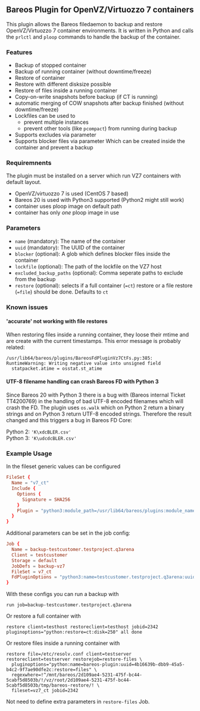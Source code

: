 ## Bareos Plugin for OpenVZ/Virtuozzo 7 containers

This plugin allows the Bareos filedaemon to backup and restore OpenVZ/Virtuozzo 7 container environments.
It is written in Python and calls the `prlctl` and `ploop` commands to handle the backup of the container.

### Features
* Backup of stopped container
* Backup of running container (without downtime/freeze)
* Restore of container
* Restore with different disksize possible
* Restore of files inside a running container
* Copy-on-write snapshots before backup (if CT is running)
* automatic merging of COW snapshots after backup finished (without downtime/freeze)
* Lockfiles can be used to
  * prevent multiple instances
  * prevent other tools (like `pcompact`) from running during backup
* Supports excludes via parameter
* Supports blocker files via parameter
  Which can be created inside the container and prevent a backup

### Requiremnents
The plugin must be installed on a server which run VZ7 containers with default layout.

* OpenVZ/virtuozzo 7 is used (CentOS 7 based)
* Bareos 20 is used with Python3 supported (Python2 might still work)
* container uses ploop image on default path
* container has only _one_ ploop image in use

### Parameters
* `name` (mandatory): The name of the container
* `uuid` (mandatory): The UUID of the container
* `blocker` (optional): A glob which defines blocker files inside the container
* `lockfile` (optional): The path of the lockfile on the VZ7 host
* `excluded_backup_paths` (optional): Comma seperate paths to exclude from the backup
* `restore` (optional): selects if a full container (`=ct`) restore or a file restore (`=file`) should be done. Defaults to `ct`

### Known issues
#### 'accurate' not working with file restores
When restoring files inside a running container, they loose their mtime and are create with the current timestamps.
This error message is probably related:
```
/usr/lib64/bareos/plugins/BareosFdPluginVz7CtFs.py:385: RuntimeWarning: Writing negative value into unsigned field
  statpacket.atime = osstat.st_atime
```

#### UTF-8 filename handling can crash Bareos FD with Python 3
Since Bareos 20 with Python 3 there is a bug with (Bareos internal Ticket TT4200769) in the handling of bad UTF-8 encoded filenames
which will crash the FD.
The plugin uses `os.walk` which on Python 2 return a binary strings and on Python 3 return UTF-8 encoded strings.
Therefore the result changed and this triggers a bug in Bareos FD Core:

Python 2: `'K\xdcBLER.csv'` \
Python 3: `'K\udcdcBLER.csv'`

### Example Usage

In the fileset generic values can be configured
```fileset.conf
FileSet {
  Name = "v7_ct"
  Include {
    Options {
      Signature = SHA256
    }
    Plugin = "python3:module_path=/usr/lib64/bareos/plugins:module_name=bareos-fd-vz7_ct_fs:blocker=tmp/backup_blocker:lockfile=/tmp/bareos_backup_cts"
  }
}
```

Additional parameters can be set in the job config:
```job.conf
Job {
  Name = backup-testcustomer.testproject.q3arena
  Client = testcustomer
  Storage = default
  JobDefs = backup-vz7
  FileSet = v7_ct
  FdPluginOptions = "python3:name=testcustomer.testproject.q3arena:uuid=2d109ae4-5231-475f-bc44-5cabf5d8503b:excluded_backup_paths='/home/admin'"
}
```

With these configs you can run a backup with

```
run job=backup-testcustomer.testproject.q3arena
```

Or restore a full container with
```
restore client=testhost restoreclient=testhost jobid=2342 pluginoptions="python:restore=ct:disk=250" all done
```

Or restore files inside a running container with
```
restore file=/etc/resolv.conf client=testserver restoreclient=testserver restorejob=restore-files \
  pluginoptions="python:name=bareos-plugin:uuid=4b16639b-dbb9-45a5-b4c2-9f7ae90dfe2c:restore=files" \
  regexwhere=!^/mnt/bareos/2d109ae4-5231-475f-bc44-5cabf5d8503b/!/vz/root/2d109ae4-5231-475f-bc44-5cabf5d8503b/tmp/bareos-restore/! \
  fileset=vz7_ct jobid=2342
```
Not need to define extra parameters in `restore-files` Job.
